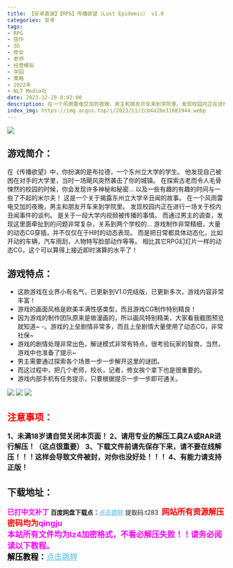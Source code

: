 ```yaml
---
title: 【安卓直装】【RPG】传播欲望（Lust Epidemic） v1.0
categories: 安卓
tags:
- RPG
- 拔作
- 3D
- 修女
- 老师
- 经营模拟
- 学园
- 策略
- 2022年
- NLT Media社
date: 2023-12-28 8:02:00
description: 在一个风雨雷电交加的夜晚，男主和朋友开车来到学院里。发现校园内正在进行一场关于校内丑闻事件的谈判。是关于一段大学内视频被传播的事情。而通过男主的调查，发现这里面牵扯到的问题非常复杂，关系到两个学校的…游戏制作非常精细，大量的动态CG穿插，并不仅仅在于H时的动态表现。而是把日常都具体动态化，比如开动的车辆，汽车雨刮，人物特写脸部动作等等。相比其它RPG幻灯片一样的动态CG，这个可以算得上接近即时演算的水平了！
index_img: https://img.acgus.top/i/2023/11/2cb4a28e31081944.webp
---
```

![](https://img.acgus.top/i/2023/11/2cb4a28e31081944.webp)
## 游戏简介：
在《传播欲望》中，你扮演的是布拉德，一个东州立大学的学生。
他发现自己被困在对手的大学里，当时一场飓风突然袭击了你的城镇。
在探索古老而令人毛骨悚然的校园的时候，你会发现许多神秘和秘密…
以及一些有趣的有趣的时间与一些了不起的米尔夫！
这是一个关于揭露东州立大学辛丑闻的故事。
在一个风雨雷电交加的夜晚，男主和朋友开车来到学院里。
发现校园内正在进行一场关于校内丑闻事件的谈判。
是关于一段大学内视频被传播的事情。
而通过男主的调查，发现这里面牵扯到的问题非常复杂，关系到两个学校的…
游戏制作非常精细，大量的动态CG穿插，并不仅仅在于H时的动态表现。
而是把日常都具体动态化，比如开动的车辆，汽车雨刮，人物特写脸部动作等等。
相比其它RPG幻灯片一样的动态CG，这个可以算得上接近即时演算的水平了！

## 游戏特点：
- 这款游戏在业界小有名气，已更新到V1.0完结版，已更新多次，游戏内容非常丰富！
- 游戏的画面风格是欧美丰满性感类型，而且游戏CG制作特别精良！
- 因为游戏的制作团队原来是做漫画的，所以画风特别精美，大家看我截图预览就知道~
-。游戏的上垒剧情非常多，而且上垒剧情大量使用了动态CG，非常社保~
- 游戏的剧情处理非常出色，解谜模式非常有特点，很考验玩家的智商，当然，游戏中也准备了提示~
- 男主需要通过探索各个场景一步一步解开这里的谜团。
- 而这过程中，把几个老师，校长，记者，修女挨个拿下也是很重要的。
- 游戏内部手机有任务提示，只要根据提示一步一步即可通关。

![](https://img.acgus.top/i/2023/11/f17a98b0be081954.webp)
![](https://img.acgus.top/i/2023/11/3c51bbb484081951.webp)
![](https://img.acgus.top/i/2023/11/4e006c434d081947.webp)





## <font color=#FF0000 >注意事项：</font>
<font size=3><b>1、未满18岁请自觉关闭本页面！
2、请用专业的解压工具ZA或RAR进行解压！（这点很重要）
3、下载文件前请先保存下来，请不要在线解压！！！这样会导致文件被封，对你也没好处！！！
4、有能力请支持正版！</b></font>

## 下载地址：
<font color=#FF00FF size=3><b>已打中文补丁</b></font>
<b>百度网盘下载点：</b><a href="https://pan.baidu.com/s/1ikYYM-umFmQe9tbnQRBR-A?pwd=t283" style="color: #87CEEB;"><b>点击跳转</b></a> 提取码:t283
<a style="padding: 0" href="https://post.qingju.org/AD/"><img style="max-width:100%" src="https://img.acgus.top/i/2024/07/478f689b8021d8d499ab43d21acf137a.gif" alt=""></a>
<b><font color=#FF0000 size=4>网站所有资源解压密码均为</b></font><b><font color=#FF00FF size=4>qingju</font><font color=#FF0000 ></font></b><br><b><font color=#FF00FF size=4>本站所有文件均为lz4加密格式，不看必解压失败！！请务必阅读以下教程。</b></font><br><b><font color=#000 size=4>解压教程：</b><a href="https://post.qingju.org/tutorial/000/" style="color: #87CEEB;"><b>点击跳转</b></a>

